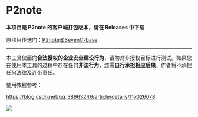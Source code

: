 # P2note

**本项目是 P2note 的客户端打包版本，请在 Releases 中下载**

原项目传送门：[P2note@SevenC-base](https://github.com/SevenC-base/P2note)

---

本工具仅面向**合法授权的企业安全建设行为**，请勿对非授权目标进行测试。如果您在使用本工具的过程中存在任何**非法行为**，您需**自行承担相应后果**，作者将不承担任何法律及连带责任。

使用教程参考：

https://blog.csdn.net/qq_38963246/article/details/117026078

<img src='https://github.com/SevenC-base/P2note/blob/main/1.gif'/>

